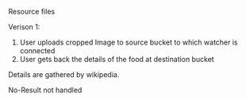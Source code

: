 Resource files

Verison 1:
1. User uploads cropped Image to source bucket to which watcher is connected
2. User gets back the details of the food at destination bucket

Details are gathered by wikipedia.

No-Result not handled
